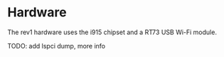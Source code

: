# Hardware

The rev1 hardware uses the i915 chipset and a RT73 USB Wi-Fi module.

TODO: add lspci dump, more info
